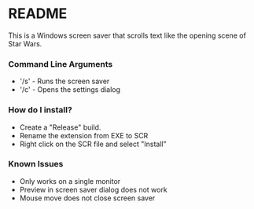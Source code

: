 # README #

This is a Windows screen saver that scrolls text like the opening scene of Star Wars.

### Command Line Arguments ###

* '/s' - Runs the screen saver
* '/c' - Opens the settings dialog

### How do I install? ###

* Create a "Release" build.
* Rename the extension from EXE to SCR
* Right click on the SCR file and select "Install"

### Known Issues ###

* Only works on a single monitor
* Preview in screen saver dialog does not work
* Mouse move does not close screen saver